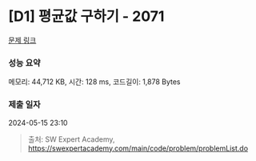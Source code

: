 # [D1] 평균값 구하기 - 2071 

[문제 링크](https://swexpertacademy.com/main/code/problem/problemDetail.do?contestProbId=AV5QRnJqA5cDFAUq) 

### 성능 요약

메모리: 44,712 KB, 시간: 128 ms, 코드길이: 1,878 Bytes

### 제출 일자

2024-05-15 23:10



> 출처: SW Expert Academy, https://swexpertacademy.com/main/code/problem/problemList.do